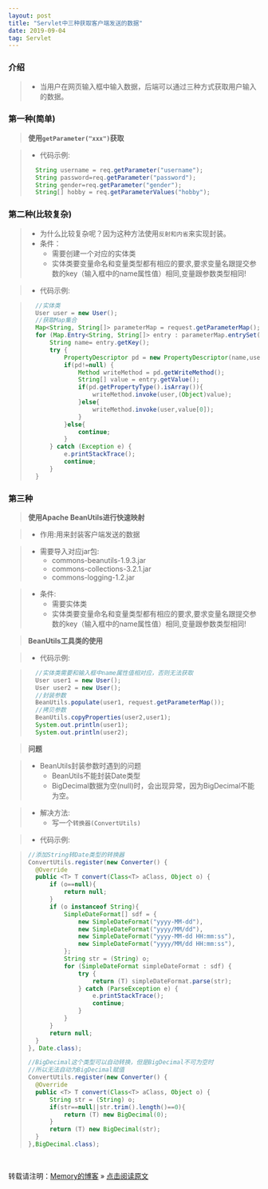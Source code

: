 ```yaml
---
layout: post
title: "Servlet中三种获取客户端发送的数据"
date: 2019-09-04
tag: Servlet
---
```

### 介绍

> * 当用户在网页输入框中输入数据，后端可以通过三种方式获取用户输入的数据。

### 第一种(简单)

> **使用`getParameter("xxx")`获取**

> * 代码示例:
> ```java
>   String username = req.getParameter("username");
>   String password=req.getParameter("password");
>   String gender=req.getParameter("gender");
>   String[] hobby = req.getParameterValues("hobby");
> ```

### 第二种(比较复杂)

> * 为什么比较复杂呢？因为这种方法使用`反射和内省`来实现封装。
> * 条件：
>   - 需要创建一个对应的实体类
>   - 实体类要变量命名和变量类型都有相应的要求,要求变量名跟提交参数的key（输入框中的name属性值）相同,变量跟参数类型相同!

> * 代码示例:

>```java
>   //实体类
>   User user = new User();
>   //获取Map集合
>   Map<String, String[]> parameterMap = request.getParameterMap();
>   for (Map.Entry<String, String[]> entry : parameterMap.entrySet()) {
>       String name= entry.getKey();
>       try {
>           PropertyDescriptor pd = new PropertyDescriptor(name,user.getClass());
>           if(pd!=null) {
>               Method writeMethod = pd.getWriteMethod();
>               String[] value = entry.getValue();
>               if(pd.getPropertyType().isArray()){
>                   writeMethod.invoke(user,(Object)value);
>               }else{
>                   writeMethod.invoke(user,value[0]);
>               }
>           }else{
>               continue;
>           }
>       } catch (Exception e) {
>           e.printStackTrace();
>           continue;
>       }
>   }
>```

### 第三种

> **使用Apache BeanUtils进行快速映射**

> * 作用:用来封装客户端发送的数据

> * 需要导入对应jar包:
>   - commons-beanutils-1.9.3.jar
>   - commons-collections-3.2.1.jar
>   - commons-logging-1.2.jar

> * 条件:
>   - 需要实体类
>   - 实体类要变量命名和变量类型都有相应的要求,要求变量名跟提交参数的key（输入框中的name属性值）相同,变量跟参数类型相同!

> **BeanUtils工具类的使用**

> * 代码示例:

>```java
>   //实体类需要和输入框中name属性值相对应，否则无法获取
>   User user1 = new User();
>   User user2 = new User();
>   //封装参数
>   BeanUtils.populate(user1, request.getParameterMap());
>   //拷贝参数
>   BeanUtils.copyProperties(user2,user1);	
>   System.out.println(user1);
>   System.out.println(user2);
>```

> **问题**

> * BeanUtils封装参数时遇到的问题
>   - BeanUtils不能封装Date类型
>   - BigDecimal数据为空(null)时，会出现异常，因为BigDecimal不能为空。

> * 解决方法:
>   - 写一个`转换器(ConvertUtils)`

> * 代码示例:

>```java
>//添加String转Date类型的转换器
>ConvertUtils.register(new Converter() {
>   @Override
>   public <T> T convert(Class<T> aClass, Object o) {
>       if (o==null){
>           return null;
>       }
>       if (o instanceof String){
>           SimpleDateFormat[] sdf = {
>               new SimpleDateFormat("yyyy-MM-dd"),
>               new SimpleDateFormat("yyyy/MM/dd"),
>               new SimpleDateFormat("yyyy-MM-dd HH:mm:ss"),
>               new SimpleDateFormat("yyyy/MM/dd HH:mm:ss"),
>           };
>           String str = (String) o;
>           for (SimpleDateFormat simpleDateFormat : sdf) {
>               try {
>                   return (T) simpleDateFormat.parse(str);
>               } catch (ParseException e) {
>                   e.printStackTrace();
>                   continue;
>               }
>           }
>       }
>       return null;
>   }
>}, Date.class);
>
>//BigDecimal这个类型可以自动转换，但是BigDecimal不可为空时
>//所以无法自动为BigDecimal赋值
>ConvertUtils.register(new Converter() {
>   @Override
>   public <T> T convert(Class<T> aClass, Object o) {
>       String str = (String) o;
>       if(str==null||str.trim().length()==0){
>           return (T) new BigDecimal(0);
>       }
>       return (T) new BigDecimal(str);
>   }
>},BigDecimal.class);
>```



<br>
    
转载请注明：[Memory的博客](https://www.shendonghai.com) » [点击阅读原文](https://www.shendonghai.com/2018/04/2018-04-05-Git%E9%85%8D%E7%BD%AE/) 